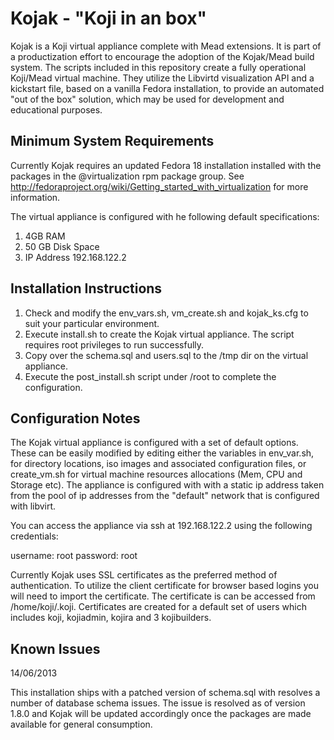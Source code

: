 Kojak - "Koji in an box"
========================

Kojak is a Koji virtual appliance complete with Mead extensions.  It is part of a productization effort to encourage the
adoption of the Kojak/Mead build system.  The scripts included in this repository create a fully operational Koji/Mead
virtual machine.  They utilize the Libvirtd visualization API and a kickstart file, based on a vanilla
Fedora installation, to provide an automated "out of the box" solution, which may be used for development and
educational purposes.

Minimum System Requirements
---------------------------

Currently Kojak requires an updated Fedora 18 installation installed with the packages in the @virtualization rpm 
package group. See http://fedoraproject.org/wiki/Getting_started_with_virtualization for more information. 

The virtual appliance is configured with he following default specifications:

1. 4GB RAM
2. 50 GB Disk Space
3. IP Address 192.168.122.2

Installation Instructions
------------------------

1.  Check and modify the env_vars.sh, vm_create.sh and kojak_ks.cfg to suit your particular environment.
2.  Execute install.sh to create the Kojak virtual appliance.  The script requires root privileges to run successfully. 
3.  Copy over the schema.sql and users.sql to the /tmp dir on the virtual appliance.
4.  Execute the post_install.sh script under /root to complete the configuration.

Configuration Notes
-------------------

The Kojak virtual appliance is configured with a set of default options.  These can be easily modified by editing either
the variables in env_var.sh, for directory locations, iso images and associated configuration files, or create_vm.sh for
virtual machine resources allocations (Mem, CPU and Storage etc).  The appliance is configured with with a static ip
address taken from the pool of ip addresses from the "default" network that is configured with libvirt.

You can access the appliance via ssh at 192.168.122.2 using the following credentials:

username: root
password: root

Currently Kojak uses SSL certificates as the preferred method of authentication. To utilize the client certificate for
browser based logins you will need to import the certificate. The certificate is can be accessed from /home/koji/.koji.
Certificates are created for a default set of users which includes koji, kojiadmin, kojira and 3 kojibuilders.

Known Issues
------------

14/06/2013

This installation ships with a patched version of schema.sql with resolves a number of database schema issues.  The
issue is resolved as of version 1.8.0 and Kojak will be updated accordingly once the packages are made available for 
general consumption.

